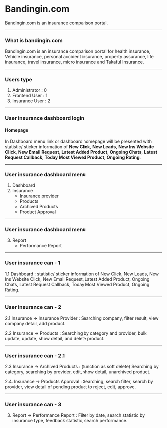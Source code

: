 # Bandingin.com 

Bandingin.com is an insurance comparison portal.

---

### What is bandingin.com

Bandingin.com is an insurance comparison portal for health insurance, Vehicle insurance, personal accident insurance, property assurance, life insurance, travel insurance, micro insurance and Takaful Insurance.

---

### Users type

1. Administrator  : 0
2. Frontend User  : 1
3. Insurance User : 2

---

### User insurance dashboard login

#### Homepage

In Dashboard menu link or dashboard homepage will be presented with statistic/ sticker information of 
__New Click__, __New Leads__, __New Ins Website Click__, __New Email Request__, __Latest Added Product__, __Ongoing Chats__, __Latest Request Callback__, __Today Most Viewed Product__, __Ongoing Rating__.

---

### User insurance dashboard menu

1. Dashboard
2. Insurance
    - Insurance provider
    - Products
    - Archived Products
    - Product Approval

---

### User insurance dashboard menu

3. Report
    - Performance Report

---

### User insurance can - 1

1.1 Dashboard : statistic/ sticker information of 
New Click, New Leads, New Ins Website Click, New Email Request, Latest Added Product, Ongoing Chats, Latest Request Callback, Today Most Viewed Product, Ongoing Rating.

---

### User insurance can - 2

2.1 Insurance -> Insurance Provider : Searching company, filter result, view company detail, add product.

2.2 Insurance -> Products : Searching by category and provider, bulk update, update, show detail, and delete product.

---

### User insurance can - 2.1

2.3 Insurance -> Archived Products : (function as soft delete) Searching by category, searching by provider, edit, show detail, unarchived product.

2.4. Insurance -> Products Approval : Searching, search filter, search by provider, view detail of pending product to reject, edit, approve.

---

### User insurance can - 3

3. Report -> Performance Report : Filter by date, search statistic by insurance type, feedback statistic, search performance. 